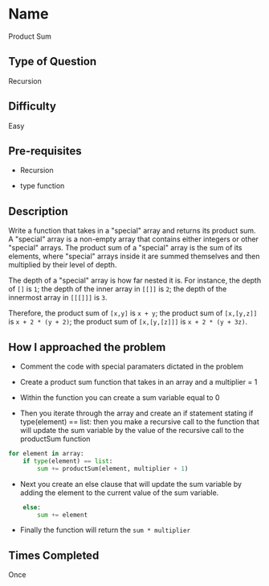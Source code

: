 # Name 

Product Sum

## Type of Question

Recursion

## Difficulty

Easy

## Pre-requisites
* Recursion

* type function

## Description

Write a function that takes in a "special" array and returns its product sum. A "special" array is a non-empty array that contains either integers or other "special" arrays. The product sum of a "special" array is the sum of its elements, where "special" arrays inside it are summed themselves and then multiplied by their level of depth. 

The depth of a "special" array is how far nested it is. For instance, the depth of `[]` is `1`; the depth of the inner array in `[[]]` is `2`; the depth of the innermost array in `[[[]]]` is `3`.

Therefore, the product sum of `[x,y]` is `x + y`; the product sum of `[x,[y,z]]` is `x + 2 * (y + 2)`; the product sum of `[x,[y,[z]]]` is `x + 2 * (y + 3z)`.

## How I approached the problem

* Comment the code with special paramaters dictated in the problem

* Create a product sum function that takes in an array and a multiplier = 1

* Within the function you can create a sum variable equal to 0 

* Then you iterate through the array and create an if statement stating if type(element) == list:
then you make a recursive call to the function that will update the sum variable by the value of the recursive call to the productSum function

```python
for element in array:
    if type(element) == list:
        sum += productSum(element, multiplier + 1)
```

* Next you create an else clause that will update the sum variable by adding the element to the current value of the sum variable.

```python
    else:
        sum += element
```

* Finally the function will return the `sum * multiplier`

## Times Completed
Once